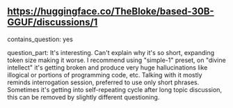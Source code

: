 ## https://huggingface.co/TheBloke/based-30B-GGUF/discussions/1

contains_question: yes

question_part: It's interesting.
Can't explain why it's so short, expanding token size making it worse.
I recommend using "simple-1" preset, on "divine intellect" it's getting broken and produce very huge hallucinations like illogical or portions of programming code, etc.
Talking with it mostly reminds interrogation session, preferred to use only short phrases. Sometimes it's getting into self-repeating cycle after long topic discussion, this can be removed by slightly different questioning.